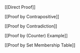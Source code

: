 
[[Direct Proof]]

[[Proof by Contrapositive]]

[[Proof by Contradiction]]

[[Proof by (Counter) Example]]

[[Proof by Set Membership Table]]
